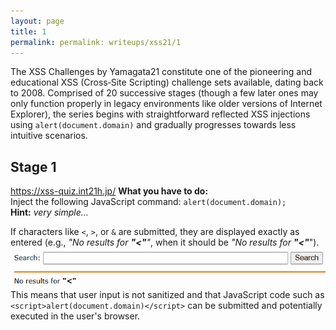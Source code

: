 ```yaml
---
layout: page
title: 1
permalink: permalink: writeups/xss21/1
---
```

The XSS Challenges by Yamagata21 constitute one of the pioneering and educational XSS (Cross‑Site Scripting) challenge sets available, dating back to 2008. Comprised of 20 successive stages (though a few later ones may only function properly in legacy environments like older versions of Internet Explorer), the series begins with straightforward reflected XSS injections using `alert(document.domain)` and gradually progresses towards less intuitive scenarios.

## Stage 1
https://xss-quiz.int21h.jp/
**What you have to do:**  
Inject the following JavaScript command: `alert(document.domain);`
**Hint:** *very simple...*

If characters like `<`, `>`, or `&` are submitted, they are displayed exactly as entered (e.g., _"No results for **"<"**"_, when it should be _"No results for **"<"**_").  
![first](images/1.png)
This means that user input is not sanitized and that JavaScript code such as `<script>alert(document.domain)</script>` can be submitted and potentially executed in the user's browser.